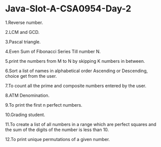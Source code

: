 # Java-Slot-A-CSA0954-Day-2

1.Reverse number.

2.LCM and GCD.

3.Pascal triangle.

4.Even Sum of Fibonacci Series Till number N.

5.print the numbers from M to N by skipping K numbers in between.

6.Sort a list of names in alphabetical order Ascending or Descending, choice get from the user.

7.To count all the prime and composite numbers entered by the user.

8.ATM Denomination.

9.To print the first n perfect numbers.

10.Grading student.

11.To create a list of all numbers in a range which are perfect squares and the sum of the digits of the number is less than 10.

12.To print unique permutations of a given number.
